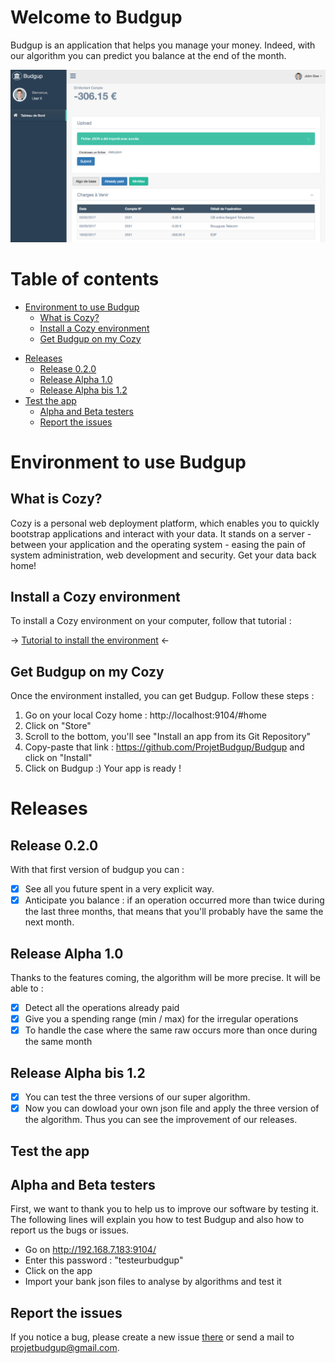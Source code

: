 


Welcome to Budgup
=================
 
 Budgup is an application that helps you manage your money. Indeed, with our algorithm you can predict you balance at the end of the month.
 
![](/images/general_illustration.png)

 
Table of contents
=================

* [Environment to use Budgup](#Environment-to-use-Budgup)
    * [What is Cozy?](#What-is-Cozy?)
    * [Install a Cozy environment](#Install-a-Cozy-environment)
    * [Get Budgup on my Cozy](#Get-Budgup-on-my-Cozy)
- [Releases](#Releases)
    - [Release 0.2.0](#Release-0.2.0)
    - [Release Alpha 1.0](##Release-Alpha-1.0)
    - [Release Alpha bis 1.2](#Release-Alpha-bis-1.2)
- [Test the app](#Test-the-app)
    - [Alpha and Beta testers](#Alpha-and-Beta-testers)
    - [Report the issues](#Report-the-issues)


Environment to use Budgup
=========================

What is Cozy?
------------

Cozy is a personal web deployment platform, which enables you to quickly bootstrap applications and interact with your data.
 It stands on a server - between your application and the operating system - easing the pain of system administration,
 web development and security. Get your data back home!

Install a Cozy environment
------------

To install a Cozy environment on your computer, follow that tutorial : 

-> [Tutorial to install the environment](https://dev.cozy.io/v2.html#set-up-the-development-environment) <-

Get Budgup on my Cozy
---------------------

Once the environment installed, you can get Budgup. Follow these steps :

1. Go on your local Cozy home : http://localhost:9104/#home
2. Click on "Store"
3. Scroll to the bottom, you'll see "Install an app from its Git Repository"
4. Copy-paste that link : https://github.com/ProjetBudgup/Budgup and click on "Install"
5. Click on Budgup :) Your app is ready !


Releases
============


Release 0.2.0
-------------
 
 With that first version of budgup you can :
 
  - [x] See all you future spent in a very explicit way.
  - [x] Anticipate you balance : if an operation occurred more than twice during the last three months, that means that you'll probably have the same the next month.
  
Release Alpha 1.0
-----------------
 
 Thanks to the features coming, the algorithm will be more precise. It will be able to :
 
 - [x] Detect all the operations already paid
 - [x] Give you a spending range (min / max) for the irregular operations 
 - [x] To handle the case where the same raw occurs more than once during the same month
 
Release Alpha bis 1.2
---------------------

 - [x] You can test the three versions of our super algorithm.
 - [x] Now you can dowload your own json file and apply the three version of the algorithm. Thus you can see the improvement of our releases.
 
Test the app
-----------

Alpha and Beta testers 
----------------------

First, we want to thank you to help us to improve our software by testing it. The following lines will explain you how to 
test Budgup and also how to report us the bugs or issues. 

 - Go on http://192.168.7.183:9104/
 - Enter this password : "testeurbudgup"
 - Click on the app
 - Import your bank json files to analyse by algorithms and test it
 
Report the issues
-----------------
 
 If you notice a bug, please create a new issue [there](https://github.com/ProjetBudgup/Budgup/issues) or send a mail to projetbudgup@gmail.com.
 


